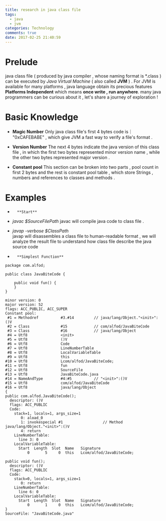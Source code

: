 ```yaml
---
title: research in java class file
tags:
  - java
  - jvm
categories: Technology
comments: true
date: 2017-02-25 21:40:59
---
```



# Prelude
java class file ( produced by java compiler ,  whose naming format is \*.class ) can be executed by *Java Virtual Machine*  ( also called **JVM**  ) .  For JVM is available for many platforms , java language obtain its precious features  **Platforms Independent** which means **once write , run anywhere**.
many java programmers can be curious about it , let's share a journey of exploration !

# Basic Knowledge
*  **Magic  Number**
Only java class file's first 4 bytes code is｜ "0xCAFEBABE" , which give JVM a fast way to verify a file's format  .

*   **Version Number**
The next 4 bytes indicate the java version of this class file , in which the first two bytes represented minor version name , while  the other two bytes represented major version .

*  **Constant pool**
This section can be broken into two parts ,  pool count in first 2 bytes and the rest  is constant pool table , which store Strings , numbers  and references to classes and methods .

#  Examples
*       **Start**
*  *javac  $SourceFilePath*
        javac will compile java code to class file .

*  *javap -verbose $ClassPath*      
        javap  will disassembles a class file to  human-readable  format , we will analyze the result file to understand how class file describe  the java source code

*       **Simplest Function**

```
package com.alfod;

public class JavaBiteCode {

    public void fun() {
    }
}

minor version: 0
major version: 52
flags: ACC_PUBLIC, ACC_SUPER
Constant pool:
 #1 = Methodref          #3.#14         // java/lang/Object."<init>":()V
 #2 = Class              #15            // com/alfod/JavaBiteCode
 #3 = Class              #16            // java/lang/Object
 #4 = Utf8               <init>
 #5 = Utf8               ()V
 #6 = Utf8               Code
 #7 = Utf8               LineNumberTable
 #8 = Utf8               LocalVariableTable
 #9 = Utf8               this
#10 = Utf8               Lcom/alfod/JavaBiteCode;
#11 = Utf8               fun
#12 = Utf8               SourceFile
#13 = Utf8               JavaBiteCode.java
#14 = NameAndType        #4:#5          // "<init>":()V
#15 = Utf8               com/alfod/JavaBiteCode
#16 = Utf8               java/lang/Object
{
public com.alfod.JavaBiteCode();
  descriptor: ()V
  flags: ACC_PUBLIC
  Code:
    stack=1, locals=1, args_size=1
       0: aload_0
       1: invokespecial #1                  // Method java/lang/Object."<init>":()V
       4: return
    LineNumberTable:
      line 3: 0
    LocalVariableTable:
      Start  Length  Slot  Name   Signature
          0       5     0  this   Lcom/alfod/JavaBiteCode;

public void fun();
  descriptor: ()V
  flags: ACC_PUBLIC
  Code:
    stack=0, locals=1, args_size=1
       0: return
    LineNumberTable:
      line 6: 0
    LocalVariableTable:
      Start  Length  Slot  Name   Signature
          0       1     0  this   Lcom/alfod/JavaBiteCode;
}
SourceFile: "JavaBiteCode.java"

```
